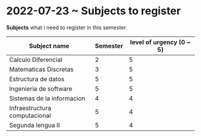 # 2022-07-23 ~ Subjects to register

**Subjects** what i need to register in this semester.

| Subject name                  | Semester | level of urgency (0 ~ 5) |
|-------------------------------|----------|--------------------------|
| Calculo Diferencial           | 2        | 5                        |
| Matematicas Discretas         | 3        | 5                        |
| Estructura de datos           | 5        | 5                        |
| Ingenieria de software        | 5        | 5                        |
| Sistemas de la informacion    | 4        | 4                        |
| Infraestructura computacional | 5        | 4                        |
| Segunda lengua II             | 5        | 4                        |
